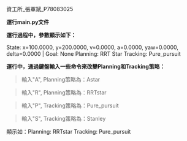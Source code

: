 資工所_張軍斌_P78083025

 **運行main.py文件**
 
 **運行過程中，參數顯示如下：**  
 
 State: x=100.0000, y=200.0000, v=0.0000, a=0.0000, yaw=0.0000, delta=0.0000 | Goal: None   Planning:  RRT Star   Tracking:  Pure_pursuit
 
 **運行中，通過鍵盤輸入一些命令來改變Planning和Tracking策略：**
> 輸入"A",   Planning策略為：Astar  

> 輸入"R",   Planning策略為：RRTstar  

> 輸入"P",   Tracking策略為：Pure_pursuit  

> 輸入"S",   Tracking策略為：Stanley  

 顯示如：Planning:  RRTstar   Tracking:  Pure_pursuit 